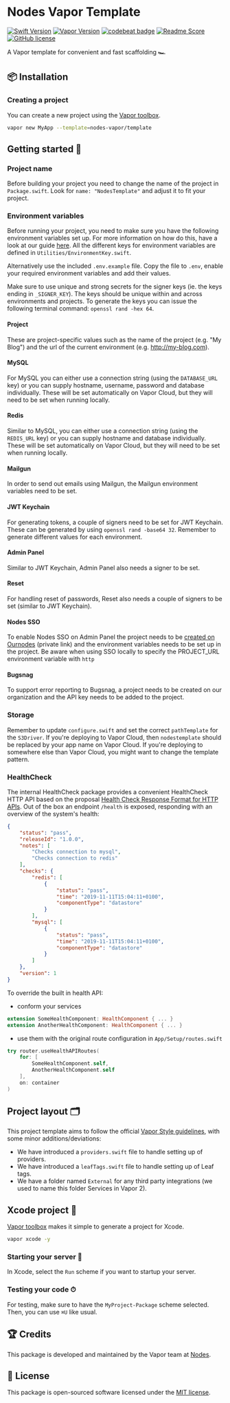 # Nodes Vapor Template
[![Swift Version](https://img.shields.io/badge/Swift-5.2-brightgreen.svg)](http://swift.org)
[![Vapor Version](https://img.shields.io/badge/Vapor-4-30B6FC.svg)](http://vapor.codes)
[![codebeat badge](https://codebeat.co/badges/3a24a136-5aa1-4622-a875-69d0552202c7)](https://codebeat.co/projects/github-com-nodes-vapor-template-master)
[![Readme Score](http://readme-score-api.herokuapp.com/score.svg?url=https://github.com/nodes-vapor/template)](http://clayallsopp.github.io/readme-score?url=https://github.com/nodes-vapor/template)
[![GitHub license](https://img.shields.io/badge/license-MIT-blue.svg)](https://raw.githubusercontent.com/nodes-vapor/template/master/LICENSE)


A Vapor template for convenient and fast scaffolding 🏎


## 📦 Installation

### Creating a project

You can create a new project using the [Vapor toolbox](https://vapor.github.io/documentation/getting-started/install-toolbox.html).
```bash
vapor new MyApp --template=nodes-vapor/template
```

## Getting started 🚀

### Project name

Before building your project you need to change the name of the project in `Package.swift`. Look for `name: "NodesTemplate"` and adjust it to fit your project.

### Environment variables

Before running your project, you need to make sure you have the following environment variables set up. For more information on how do this, have a look at our guide [here](https://github.com/nodes-vapor/readme/blob/master/Documentation/how-to-setup-environment-variables.md). All the different keys for environment variables are defined in `Utilities/EnvironmentKey.swift`.

Alternatively use the included `.env.example` file. Copy the file to `.env`, enable your required environment variables and add their values.

Make sure to use unique and strong secrets for the signer keys (ie. the keys ending in `_SIGNER_KEY`). The keys should be unique within and across environments and projects. To generate the keys you can issue the following terminal command: `openssl rand -hex 64`.

#### Project

These are project-specific values such as the name of the project (e.g. "My Blog") and the url of the current environment (e.g. http://my-blog.com).

#### MySQL

For MySQL you can either use a connection string (using the `DATABASE_URL` key) or you can supply hostname, username, password and database individually. These will be set automatically on Vapor Cloud, but they will need to be set when running locally.

#### Redis

Similar to MySQL, you can either use a connection string (using the `REDIS_URL` key) or you can supply hostname and database individually. These will be set automatically on Vapor Cloud, but they will need to be set when running locally.

#### Mailgun

In order to send out emails using Mailgun, the Mailgun environment variables need to be set.

#### JWT Keychain

For generating tokens, a couple of signers need to be set for JWT Keychain. These can be generated by using `openssl rand -base64 32`. Remember to generate different values for each environment.

#### Admin Panel

Similar to JWT Keychain, Admin Panel also needs a signer to be set.

#### Reset

For handling reset of passwords, Reset also needs a couple of signers to be set (similar to JWT Keychain).

#### Nodes SSO

To enable Nodes SSO on Admin Panel the project needs to be [created on Ournodes](https://github.com/nodes-projects/readme/blob/master/server-side/nodes-sso.md) (private link) and the environment variables needs to be set up in the project. Be aware when using SSO locally to specify the PROJECT_URL environment variable with `http`

#### Bugsnag

To support error reporting to Bugsnag, a project needs to be created on our organization and the API key needs to be added to the project.

### Storage

Remember to update `configure.swift` and set the correct `pathTemplate` for the `S3Driver`. If you're deploying to Vapor Cloud, then `nodestemplate` should be replaced by your app name on Vapor Cloud. If you're deploying to somewhere else than Vapor Cloud, you might want to change the template pattern.

### HealthCheck

The internal HealthCheck package provides a convenient HealthCheck HTTP API based on the proposal [Health Check Response Format for HTTP APIs](https://inadarei.github.io/rfc-healthcheck/). Out of the box an endpoint `/health` is exposed, responding with an overview of the system's health:

```json
{
    "status": "pass",
    "releaseId": "1.0.0",
    "notes": [
        "Checks connection to mysql",
        "Checks connection to redis"
    ],
    "checks": {
        "redis": [
            {
                "status": "pass",
                "time": "2019-11-11T15:04:11+0100",
                "componentType": "datastore"
            }
        ],
        "mysql": [
            {
                "status": "pass",
                "time": "2019-11-11T15:04:11+0100",
                "componentType": "datastore"
            }
        ]
    },
    "version": 1
}
```

To override the built in health API:

- conform your services
```swift
extension SomeHealthComponent: HealthComponent { ... }
extension AnotherHealthComponent: HealthComponent { ... }
```

- use them with the original route configuration in `App/Setup/routes.swift`
```swift
try router.useHealthAPIRoutes(
    for: [
        SomeHealthComponent.self,
        AnotherHealthComponent.self
    ],
    on: container
)
```

## Project layout 🗂

This project template aims to follow the official [Vapor Style guidelines](https://docs.vapor.codes/3.0/extras/style-guide/), with some minor additions/deviations:

- We have introduced a `providers.swift` file to handle setting up of providers.
- We have introduced a `leafTags.swift` file to handle setting up of Leaf tags.
- We have a folder named `External` for any third party integrations (we used to name this folder Services in Vapor 2).


## Xcode project  🔨

[Vapor toolbox](https://vapor.github.io/documentation/getting-started/install-toolbox.html) makes it simple to generate a project for Xcode.
```bash
vapor xcode -y
```

### Starting your server  🏁
In Xcode, select the `Run` scheme if you want to startup your server.


### Testing your code ⏱
For testing, make sure to have the `MyProject-Package` scheme selected. Then, you can use `⌘U` like usual.


## 🏆 Credits

This package is developed and maintained by the Vapor team at [Nodes](https://www.nodesagency.com).


## 📄 License

This package is open-sourced software licensed under the [MIT license](http://opensource.org/licenses/MIT).
